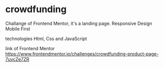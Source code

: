 # crowdfunding
Challange of Frontend Mentor, it's a landing page. Responsive Design Mobile First

technologies
Html, Css and JavaScript

link of Frontend Mentor https://www.frontendmentor.io/challenges/crowdfunding-product-page-7uvcZe7ZR
